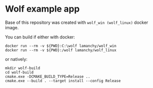 # Wolf example app

Base of this repository was created with `wolf_win (wolf_linux)` docker image.

You can build if either with docker:
```
docker run --rm -v ${PWD}:C:\wolf lamanchy/wolf_win
docker run --rm -v ${PWD}:/wolf lamanchy/wolf_linux
```

or natively:
```
mkdir wolf-build
cd wolf-build
cmake.exe -DCMAKE_BUILD_TYPE=Release ..
cmake.exe --build . --target install --config Release
```
